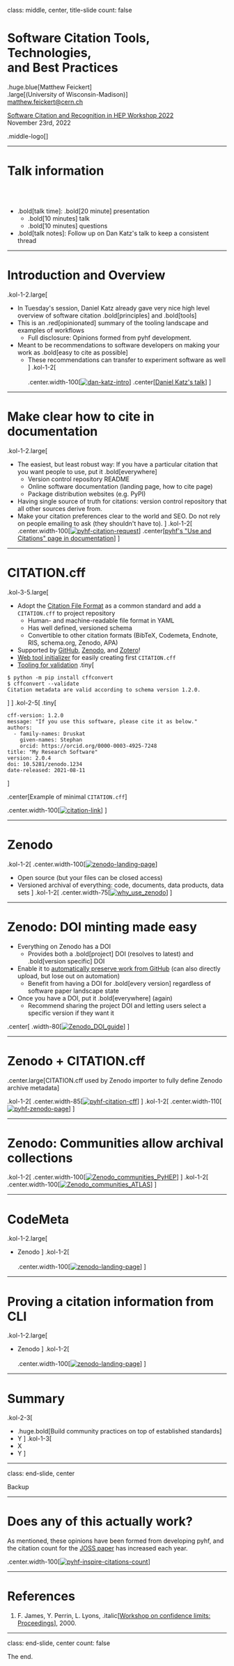 class: middle, center, title-slide
count: false

# Software Citation Tools, Technologies,<br> and Best Practices

.huge.blue[Matthew Feickert]<br>
.large[(University of Wisconsin-Madison)]
<br>
[matthew.feickert@cern.ch](mailto:matthew.feickert@cern.ch)

[Software Citation and Recognition in HEP Workshop 2022](https://indico.cern.ch/event/1211229/contributions/5120858/)
<br>
November 23rd, 2022

.middle-logo[]

---
# Talk information
<br><br>

- .bold[talk time]: .bold[20 minute] presentation
   - .bold[10 minutes] talk
   - .bold[10 minutes] questions
- .bold[talk notes]: Follow up on Dan Katz's talk to keep a consistent thread

---
# Introduction and Overview

.kol-1-2.large[
- In Tuesday's session, Daniel Katz already gave very nice high level overview of software citation .bold[principles] and .bold[tools]
- This is an .red[opinionated] summary of the tooling landscape and examples of workflows
   - Full disclosure: Opinions formed from pyhf development.
- Meant to be recommendations to software developers on making your work as .bold[easy to cite as possible]
   - These recommendations can transfer to experiment software as well
]
.kol-1-2[
<br><br>
.center.width-100[[![dan-katz-intro](figures/dan-katz-intro.png)](https://indico.cern.ch/event/1211229/contributions/5120849/)]
.center[[Daniel Katz's talk](https://indico.cern.ch/event/1211229/contributions/5120849/)]
]

---
# Make clear how to cite in documentation

.kol-1-2.large[
- The easiest, but least robust way: If you have a particular citation that you want people to use, put it .bold[everywhere]
   - Version control repository README
   - Online software documentation (landing page, how to cite page)
   - Package distribution websites (e.g. PyPI)
- Having single source of truth for citations: version control repository that all other sources derive from.
- Make your citation preferences clear to the world and SEO. Do not rely on people emailing to ask (they shouldn't have to).
]
.kol-1-2[
.center.width-100[[![pyhf-citation-request](figures/pyhf-citation-request.png)](https://pyhf.readthedocs.io/en/stable/citations.html)]
.center[[pyhf's "Use and Citations" page in documentation](https://pyhf.readthedocs.io/en/stable/citations.html)]
]

---
# CITATION.cff

.kol-3-5.large[
- Adopt the [Citation File Format](https://citation-file-format.github.io/) as a common standard and add a `CITATION.cff` to project repository
   - Human- and machine-readable file format in YAML
   - Has well defined, versioned schema
   - Convertible to other citation formats (BibTeX, Codemeta, Endnote, RIS, schema.org, Zenodo, APA)
- Supported by [GitHub](https://docs.github.com/en/repositories/managing-your-repositorys-settings-and-features/customizing-your-repository/about-citation-files), [Zenodo](https://twitter.com/ZENODO_ORG/status/1420357001490706442), and [Zotero](https://twitter.com/zotero/status/1420515377390530560)!
- [Web tool initializer](https://citation-file-format.github.io/cff-initializer-javascript/) for easily creating first `CITATION.cff`
- [Tooling for validation](https://github.com/citation-file-format/cff-converter-python)
.tiny[
```console
$ python -m pip install cffconvert
$ cffconvert --validate
Citation metadata are valid according to schema version 1.2.0.
```
]
]
.kol-2-5[
.tiny[
```
cff-version: 1.2.0
message: "If you use this software, please cite it as below."
authors:
  - family-names: Druskat
    given-names: Stephan
    orcid: https://orcid.org/0000-0003-4925-7248
title: "My Research Software"
version: 2.0.4
doi: 10.5281/zenodo.1234
date-released: 2021-08-11
```
]

.center[Example of minimal `CITATION.cff`]

.center.width-100[[![citation-link](figures/citation-link.png)](https://docs.github.com/en/repositories/managing-your-repositorys-settings-and-features/customizing-your-repository/about-citation-files)]
]

---
# Zenodo

.kol-1-2[
.center.width-100[[![zenodo-landing-page](figures/zenodo-landing-page.png)](https://zenodo.org/)]

- Open source (but your files can be closed access)
- Versioned archival of everything: code, documents, data products, data sets
]
.kol-1-2[
.center.width-75[[![why_use_zenodo](figures/why_use_zenodo.png)](https://zenodo.org/)]
]

---
# Zenodo: DOI minting made easy

- Everything on Zenodo has a DOI
   - Provides both a .bold[project] DOI (resolves to latest) and .bold[version specific] DOI
- Enable it to [automatically preserve work from GitHub](https://guides.github.com/activities/citable-code/) (can also directly upload, but lose out on automation)
   - Benefit from having a DOI for .bold[every version] regardless of software paper landscape state
- Once you have a DOI, put it .bold[everywhere] (again)
   - Recommend sharing the project DOI and letting users select a specific version if they want it

.center[
.width-80[[![Zenodo_DOI_guide](figures/Zenodo_DOI_guide.png)](https://zenodo.org/account/settings/github/)]
]

---
# Zenodo + CITATION.cff

.center.large[CITATION.cff used by Zenodo importer to fully define Zenodo archive metadata]

.kol-1-2[
.center.width-85[[![pyhf-citation-cff](figures/pyhf-citation-cff.png)](https://github.com/scikit-hep/pyhf/blob/d9355e23ffd4aceb24041c51c697a55fa40a3d94/CITATION.cff)]
]
.kol-1-2[
.center.width-110[[![pyhf-zenodo-page](figures/pyhf-zenodo-page.png)](https://zenodo.org/record/7110486)]
]

---
# Zenodo: Communities allow archival collections

.kol-1-2[
.center.width-100[[![Zenodo_communities_PyHEP](figures/Zenodo_communities_PyHEP.png)](https://zenodo.org/communities/?p=PyHEP)]
]
.kol-1-2[
<br>
.center.width-100[[![Zenodo_communities_ATLAS](figures/Zenodo_communities_ATLAS.png)](https://zenodo.org/communities/atlas_experiment/)]
]

---
# CodeMeta

.kol-1-2.large[
- Zenodo
]
.kol-1-2[
<br><br>
.center.width-100[[![zenodo-landing-page](figures/zenodo-landing-page.png)](https://zenodo.org/)]
]

---
# Proving a citation information from CLI

.kol-1-2.large[
- Zenodo
]
.kol-1-2[
<br><br>
.center.width-100[[![zenodo-landing-page](figures/zenodo-landing-page.png)](https://zenodo.org/)]
]

<!-- ---
# Goals of physics analysis at the LHC

.kol-1-1[
.kol-1-3.center[
.width-100[[![ATLAS_Higgs_discovery](figures/ATLAS_Higgs_discovery.png)](https://atlas.web.cern.ch/Atlas/GROUPS/PHYSICS/PAPERS/HIGG-2012-27/)]
Search for new physics
]
.kol-1-3.center[
<br>
.width-100[[![CMS-PAS-HIG-19-004](figures/CMS-PAS-HIG-19-004.png)](http://cms-results.web.cern.ch/cms-results/public-results/superseded/HIG-19-004/index.html)]

<br>
Make precision measurements
]
.kol-1-3.center[
.width-110[[![SUSY-2018-31_limit](figures/SUSY-2018-31_limit.png)](https://atlas.web.cern.ch/Atlas/GROUPS/PHYSICS/PAPERS/SUSY-2018-31/)]

Provide constraints on models through setting best limits
]
]

- All require .bold[building statistical models] and .bold[fitting models] to data to perform statistical inference
- Model complexity can be huge for complicated searches (hundreds of parameters + systematics)
- **Problem:** Time to fit can be .bold[very long] (for MLE fits, worse if pseudoexperiments required)
- .blue[Goal:] Empower analysts with fast fits and expressive models -->

---
# Summary
.kol-2-3[
- .huge.bold[Build community practices on top of established standards]
- Y
]
.kol-1-3[
- X
- Y
]

---
class: end-slide, center

Backup

---
# Does any of this actually work?

As mentioned, these opinions have been formed from developing pyhf, and the citation count for the [JOSS paper](https://doi.org/10.21105/joss.02823) has increased each year.

.center.width-100[[![pyhf-inspire-citations-count](figures/pyhf-inspire-citations-count.png)](https://inspirehep.net/literature?sort=mostrecent&size=25&page=1&q=refersto%3Arecid%3A1845084&ui-citation-summary=true)]


---
# References

1. F. James, Y. Perrin, L. Lyons, .italic[[Workshop on confidence limits: Proceedings](http://inspirehep.net/record/534129)], 2000.

---

class: end-slide, center
count: false

The end.
